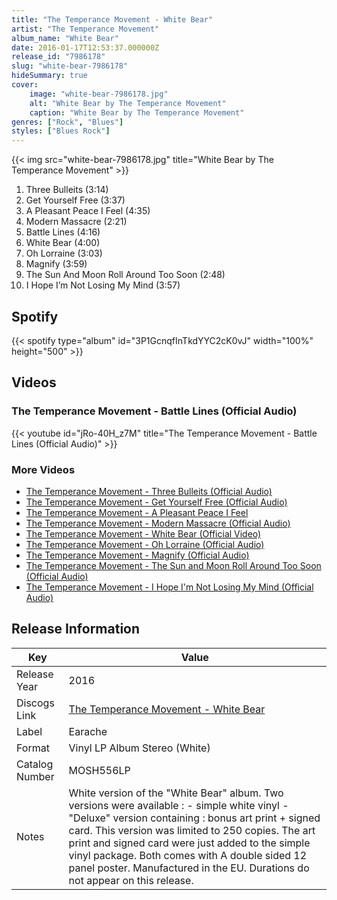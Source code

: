 ```yaml
---
title: "The Temperance Movement - White Bear"
artist: "The Temperance Movement"
album_name: "White Bear"
date: 2016-01-17T12:53:37.000000Z
release_id: "7986178"
slug: "white-bear-7986178"
hideSummary: true
cover:
    image: "white-bear-7986178.jpg"
    alt: "White Bear by The Temperance Movement"
    caption: "White Bear by The Temperance Movement"
genres: ["Rock", "Blues"]
styles: ["Blues Rock"]
---
```


{{< img src="white-bear-7986178.jpg" title="White Bear by The Temperance Movement" >}}

<!-- section break -->

1. Three Bulleits (3:14)
2. Get Yourself Free (3:37)
3. A Pleasant Peace I Feel (4:35)
4. Modern Massacre (2:21)
5. Battle Lines (4:16)
6. White Bear (4:00)
7. Oh Lorraine (3:03)
8. Magnify (3:59)
9. The Sun And Moon Roll Around Too Soon (2:48)
10. I Hope I’m Not Losing My Mind (3:57)

<!-- section break -->


## Spotify
{{< spotify type="album" id="3P1GcnqfInTkdYYC2cK0vJ" width="100%" height="500" >}}



## Videos
### The Temperance Movement - Battle Lines (Official Audio)
{{< youtube id="jRo-40H_z7M" title="The Temperance Movement - Battle Lines (Official Audio)" >}}<br>

### More Videos

- [The Temperance Movement - Three Bulleits (Official Audio)](https://www.youtube.com/watch?v=Cv2qj9Vm7uo)
- [The Temperance Movement - Get Yourself Free (Official Audio)](https://www.youtube.com/watch?v=Lza9M-5dL0s)
- [The Temperance Movement - A Pleasant Peace I Feel](https://www.youtube.com/watch?v=AQomdsAOUTI)
- [The Temperance Movement - Modern Massacre (Official Audio)](https://www.youtube.com/watch?v=-irzsO3cCFE)
- [The Temperance Movement - White Bear (Official Video)](https://www.youtube.com/watch?v=jus0LDfjKQ8)
- [The Temperance Movement - Oh Lorraine (Official Audio)](https://www.youtube.com/watch?v=rfHWDQSHW4o)
- [The Temperance Movement - Magnify (Official Audio)](https://www.youtube.com/watch?v=OqAJsDdNars)
- [The Temperance Movement - The Sun and Moon Roll Around Too Soon (Official Audio)](https://www.youtube.com/watch?v=_8MZg6H6CCw)
- [The Temperance Movement - I Hope I'm Not Losing My Mind (Official Audio)](https://www.youtube.com/watch?v=vLH6Uy_TlwI)


## Release Information
|  Key           | Value                                                |
| ---------------| ---------------------------------------------------- |
| Release Year   | 2016                                   |
| Discogs Link   | [The Temperance Movement - White Bear](https://www.discogs.com/release/7986178-The-Temperance-Movement-White-Bear) |
| Label          | Earache |
| Format         | Vinyl LP Album Stereo (White) |
| Catalog Number | MOSH556LP |
| Notes | White version of the "White Bear" album. Two versions were available : - simple white vinyl - "Deluxe" version containing : bonus art print + signed card. This version was limited to 250 copies. The art print and signed card were just added to the simple vinyl package. Both comes with A double sided 12 panel poster.  Manufactured in the EU.  Durations do not appear on this release.  |